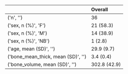 |                                    | Overall      |
|:-----------------------------------|:-------------|
| ('n', '')                          | 36           |
| ('sex, n (%)', 'F')                | 21 (58.3)    |
| ('sex, n (%)', 'M')                | 14 (38.9)    |
| ('sex, n (%)', 'NB')               | 1 (2.8)      |
| ('age, mean (SD)', '')             | 29.9 (9.7)   |
| ('bone_mean_thick, mean (SD)', '') | 3.4 (0.4)    |
| ('bone_volume, mean (SD)', '')     | 302.8 (42.9) |
